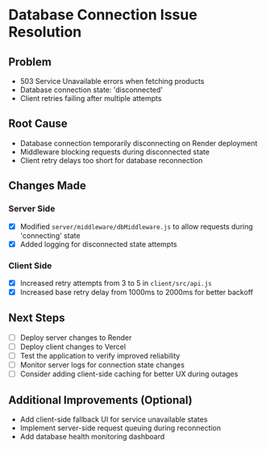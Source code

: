# Database Connection Issue Resolution

## Problem
- 503 Service Unavailable errors when fetching products
- Database connection state: 'disconnected'
- Client retries failing after multiple attempts

## Root Cause
- Database connection temporarily disconnecting on Render deployment
- Middleware blocking requests during disconnected state
- Client retry delays too short for database reconnection

## Changes Made

### Server Side
- [x] Modified `server/middleware/dbMiddleware.js` to allow requests during 'connecting' state
- [x] Added logging for disconnected state attempts

### Client Side
- [x] Increased retry attempts from 3 to 5 in `client/src/api.js`
- [x] Increased base retry delay from 1000ms to 2000ms for better backoff

## Next Steps
- [ ] Deploy server changes to Render
- [ ] Deploy client changes to Vercel
- [ ] Test the application to verify improved reliability
- [ ] Monitor server logs for connection state changes
- [ ] Consider adding client-side caching for better UX during outages

## Additional Improvements (Optional)
- Add client-side fallback UI for service unavailable states
- Implement server-side request queuing during reconnection
- Add database health monitoring dashboard
